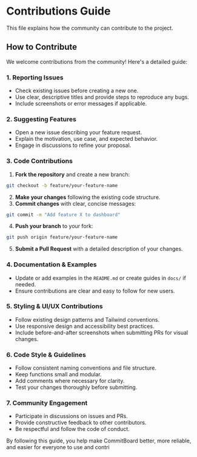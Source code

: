 # Contributions Guide

This file explains how the community can contribute to the project.

## How to Contribute

We welcome contributions from the community! Here's a detailed guide:

### 1. Reporting Issues

* Check existing issues before creating a new one.
* Use clear, descriptive titles and provide steps to reproduce any bugs.
* Include screenshots or error messages if applicable.

### 2. Suggesting Features

* Open a new issue describing your feature request.
* Explain the motivation, use case, and expected behavior.
* Engage in discussions to refine your proposal.

### 3. Code Contributions

1. **Fork the repository** and create a new branch:

```bash
git checkout -b feature/your-feature-name
```

2. **Make your changes** following the existing code structure.
3. **Commit changes** with clear, concise messages:

```bash
git commit -m "Add feature X to dashboard"
```

4. **Push your branch** to your fork:

```bash
git push origin feature/your-feature-name
```

5. **Submit a Pull Request** with a detailed description of your changes.

### 4. Documentation & Examples

* Update or add examples in the `README.md` or create guides in `docs/` if needed.
* Ensure contributions are clear and easy to follow for new users.

### 5. Styling & UI/UX Contributions

* Follow existing design patterns and Tailwind conventions.
* Use responsive design and accessibility best practices.
* Include before-and-after screenshots when submitting PRs for visual changes.

### 6. Code Style & Guidelines

* Follow consistent naming conventions and file structure.
* Keep functions small and modular.
* Add comments where necessary for clarity.
* Test your changes thoroughly before submitting.

### 7. Community Engagement

* Participate in discussions on issues and PRs.
* Provide constructive feedback to other contributors.
* Be respectful and follow the code of conduct.

By following this guide, you help make CommitBoard better, more reliable, and easier for everyone to use and contri
